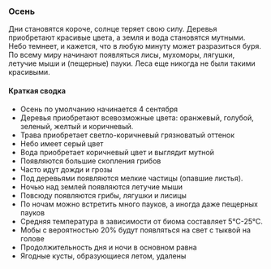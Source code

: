 ### Осень

Дни становятся короче, солнце теряет свою силу. 
Деревья приобретают красивые цвета, а земля и вода становятся мутными. 
Небо темнеет, и кажется, что в любую минуту может разразиться буря. 
По всему миру начинают появляться лисы, мухоморы, лягушки, летучие мыши и (пещерные) пауки. 
Леса еще никогда не были такими красивыми.  

#### Краткая сводка  

- Осень по умолчанию начинается 4 сентября
- Деревья приобретают всевозможные цвета: оранжевый, голубой, зеленый, желтый и коричневый.
- Трава приобретает светло-коричневый грязноватый оттенок
- Небо имеет серый цвет
- Вода приобретает коричневый цвет и выглядит мутной
- Появляются большие скопления грибов
- Часто идут дожди и грозы
- Под деревьями появляются мелкие частицы (опавшие листья).
- Ночью над землей появляются летучие мыши
- Повсюду появляются грибы, лягушки и лисицы
- По ночам можно встретить много пауков, а иногда даже пещерных пауков
- Средняя температура в зависимости от биома составляет 5°C-25°C.
- Мобы с вероятностью 20% будут появляться на свет с тыквой на голове
- Продолжительность дня и ночи в основном равна
- Ягодные кусты, образующиеся летом, удалены
